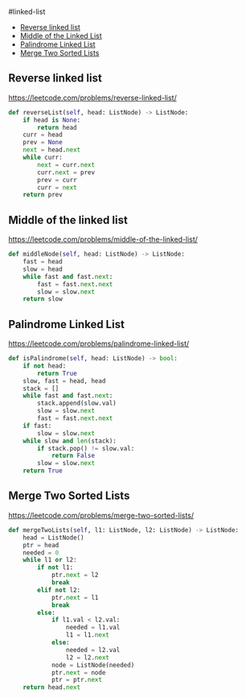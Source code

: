 #linked-list

+ [Reverse linked list](#reverse-linked-list)
+ [Middle of the Linked List](#middle-of-the-linked-list)
+ [Palindrome Linked List](#palindrome-linked-list)
+ [Merge Two Sorted Lists](#merge-two-sorted-lists)

## Reverse linked list

https://leetcode.com/problems/reverse-linked-list/

```python
def reverseList(self, head: ListNode) -> ListNode:
    if head is None:
        return head
    curr = head
    prev = None
    next = head.next
    while curr:
        next = curr.next
        curr.next = prev
        prev = curr
        curr = next
    return prev

```
## Middle of the linked list

https://leetcode.com/problems/middle-of-the-linked-list/

```python
def middleNode(self, head: ListNode) -> ListNode:
    fast = head
    slow = head
    while fast and fast.next:
        fast = fast.next.next
        slow = slow.next
    return slow

```
## Palindrome Linked List

https://leetcode.com/problems/palindrome-linked-list/

```python
def isPalindrome(self, head: ListNode) -> bool:
    if not head:
        return True
    slow, fast = head, head
    stack = []
    while fast and fast.next:
        stack.append(slow.val)
        slow = slow.next
        fast = fast.next.next
    if fast:
        slow = slow.next
    while slow and len(stack):
        if stack.pop() != slow.val:
            return False
        slow = slow.next
    return True

```
## Merge Two Sorted Lists

https://leetcode.com/problems/merge-two-sorted-lists/

```python
def mergeTwoLists(self, l1: ListNode, l2: ListNode) -> ListNode:
    head = ListNode()
    ptr = head
    needed = 0
    while l1 or l2:
        if not l1:
            ptr.next = l2
            break
        elif not l2:
            ptr.next = l1
            break
        else:
            if l1.val < l2.val:
                needed = l1.val
                l1 = l1.next
            else:
                needed = l2.val
                l2 = l2.next
            node = ListNode(needed)
            ptr.next = node
            ptr = ptr.next
    return head.next

```